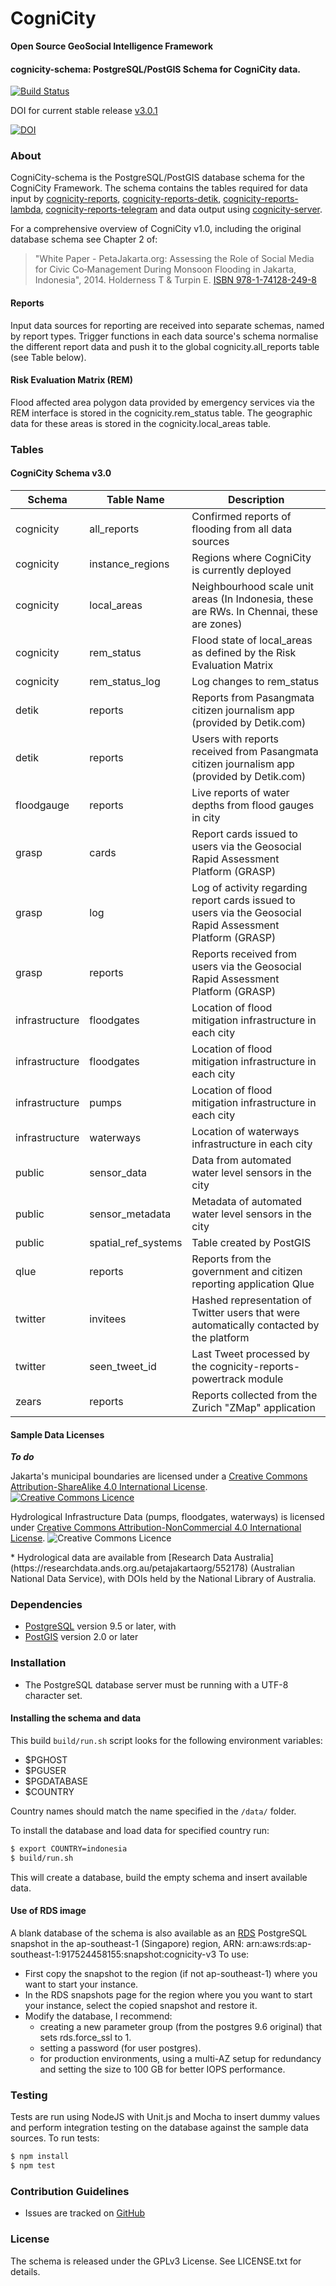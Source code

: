 CogniCity
===========
**Open Source GeoSocial Intelligence Framework**

#### cognicity-schema: PostgreSQL/PostGIS Schema for CogniCity data.
[![Build Status](https://travis-ci.org/urbanriskmap/cognicity-schema.svg?branch=master)](https://travis-ci.org/urbanriskmap/cognicity-schema)

DOI for current stable release [v3.0.1](https://github.com/urbanriskmap/cognicity-schema/releases/tag/v3.0.1)

[![DOI](https://zenodo.org/badge/70249866.svg)](https://zenodo.org/badge/latestdoi/70249866)

### About
CogniCity-schema is the PostgreSQL/PostGIS database schema for the CogniCity Framework.  The schema contains the tables required for data input by [cognicity-reports](https://github.com/smart-facility/cognicity-reports-powertrack), [cognicity-reports-detik](https://github.com/urbanriskmap/cognicity-reports-detik), [cognicity-reports-lambda](https://github.com/urbanriskmap/cognicity-reports-lambda), [cognicity-reports-telegram](https://github.com/urbanriskmap/cognicity-reports-telegram) and data output using [cognicity-server](https://github.com/urbanriskmap/cognicity-server).

For a comprehensive overview of CogniCity v1.0, including the original database schema see Chapter 2 of:
> "White Paper - PetaJakarta.org:
Assessing the Role of Social Media for Civic Co‑Management During Monsoon Flooding
in Jakarta, Indonesia", 2014. Holderness T & Turpin E. [ISBN 978-1-74128-249-8 ](http://petajakarta.org/banjir/en/research/)

#### Reports
Input data sources for reporting are received into separate schemas, named by report types. Trigger functions in each data source's schema normalise the different report data and push it to the global cognicity.all_reports table (see Table below).

#### Risk Evaluation Matrix (REM)
Flood affected area polygon data provided by emergency services via the REM interface is stored in the cognicity.rem_status table. The geographic data for these areas is stored in the cognicity.local_areas table.

### Tables
#### CogniCity Schema v3.0
| Schema | Table Name | Description |
| ------ | ---------- | ----------- |
| cognicity | all_reports | Confirmed reports of flooding from all data sources |
| cognicity | instance_regions | Regions where CogniCity is currently deployed |
| cognicity | local_areas | Neighbourhood scale unit areas (In Indonesia, these are RWs. In Chennai, these are zones) |
| cognicity| rem_status | Flood state of local_areas as defined by the Risk Evaluation Matrix |
| cognicity| rem_status_log | Log changes to rem_status |
| detik | reports | Reports from Pasangmata citizen journalism app (provided by Detik.com) |
| detik | reports | Users with reports received from Pasangmata citizen journalism app (provided by Detik.com) |
| floodgauge | reports | Live reports of water depths from flood gauges in city |
| grasp | cards | Report cards issued to users via the Geosocial Rapid Assessment Platform (GRASP) |
| grasp | log | Log of activity regarding report cards issued to users via the Geosocial Rapid Assessment Platform (GRASP) |
| grasp | reports | Reports received from users via the Geosocial Rapid Assessment Platform (GRASP) |
| infrastructure | floodgates | Location of flood mitigation infrastructure in each city |
| infrastructure | floodgates | Location of flood mitigation infrastructure in each city |
| infrastructure | pumps | Location of flood mitigation infrastructure in each city |
| infrastructure | waterways | Location of waterways infrastructure in each city |
| public | sensor_data | Data from automated water level sensors in the city |
| public | sensor_metadata | Metadata of automated water level sensors in the city |
| public | spatial_ref_systems | Table created by PostGIS |
| qlue | reports | Reports from the government and citizen reporting application Qlue |
| twitter | invitees | Hashed representation of Twitter users that were automatically contacted by the platform |
| twitter | seen_tweet_id | Last Tweet processed by the cognicity-reports-powertrack module |
| zears | reports | Reports collected from the Zurich "ZMap" application |

#### Sample Data Licenses
***To do***
<dl>Jakarta's municipal boundaries are licensed under a <a rel="license" href="http://creativecommons.org/licenses/by-sa/4.0/">Creative Commons Attribution-ShareAlike 4.0 International License</a>. <a rel="license" href="http://creativecommons.org/licenses/by-sa/4.0/"><img alt="Creative Commons Licence" style="border-width:0" src="https://i.creativecommons.org/l/by-sa/4.0/80x15.png" /></a></dl>

<dl>Hydrological Infrastructure Data (pumps, floodgates, waterways) is licensed under <a rel="license" href="http://creativecommons.org/licenses/by-nc/4.0/"><a rel="license" href="http://creativecommons.org/licenses/by-nc/4.0/">Creative Commons Attribution-NonCommercial 4.0 International License</a>. <img alt="Creative Commons Licence" style="border-width:0" src="https://i.creativecommons.org/l/by-nc/4.0/80x15.png"/></a>
</dl>
* Hydrological data are available from [Research Data Australia](https://researchdata.ands.org.au/petajakartaorg/552178) (Australian National Data Service), with DOIs held by the National Library of Australia.

### Dependencies
* [PostgreSQL](http://www.postgresql.org) version 9.5 or later, with
* [PostGIS](http://postgis.net) version 2.0 or later

### Installation
* The PostgreSQL database server must be running with a UTF-8 character set.

#### Installing the schema and data
This build `build/run.sh` script looks for the following environment variables:
- $PGHOST
- $PGUSER
- $PGDATABASE
- $COUNTRY

Country names should match the name specified in the `/data/` folder.

To install the database and load data for specified country run:
```sh
$ export COUNTRY=indonesia
$ build/run.sh
```
This will create a database, build the empty schema and insert available data.


#### Use of RDS image
A blank database of the schema is also available as an [RDS](https://aws.amazon.com/rds/) PostgreSQL snapshot in the ap-southeast-1 (Singapore) region, ARN: arn:aws:rds:ap-southeast-1:917524458155:snapshot:cognicity-v3
To use:
* First copy the snapshot to the region (if not ap-southeast-1) where you want to start your instance.
* In the RDS snapshots page for the region where you you want to start your instance, select the copied snapshot and restore it.
* Modify the database, I recommend:
  - creating a new parameter group (from the postgres 9.6 original) that sets rds.force_ssl to 1.
  - setting a password (for user postgres).
  - for production environments, using a multi-AZ setup for redundancy and setting the size to 100 GB for better IOPS performance.

### Testing
Tests are run using NodeJS with Unit.js and Mocha to insert dummy values and perform integration testing on the database against the sample data sources.
To run tests:
```sh
$ npm install
$ npm test
```
### Contribution Guidelines
* Issues are tracked on [GitHub](https://github.com/urbanriskmap/cognicity-schema/issues)

### License
The schema is released under the GPLv3 License. See LICENSE.txt for details.

